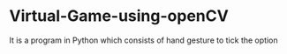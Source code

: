 # Virtual-Game-using-openCV
It is a program in Python which consists of hand gesture to tick the option
